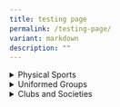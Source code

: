 ```yaml
---
title: testing page
permalink: /testing-page/
variant: markdown
description: ""
---
```

<div data-type="detailGroup" class="isomer-accordion isomer-accordion-white">
<details class="isomer-details">
<summary>Physical Sports</summary>

    
    
    <title>Infopic Table</title>
    <style>
        table {
            width: 100%;
            border-collapse: collapse;
        }
        td {
            border: 1px solid #000;
            padding: 10px;
        }
        .image-cell {
            width: 50%;
        }
        .text-cell {
            width: 50%;
        }
    </style>


    <table>
        <tbody><tr>
            <td class="image-cell">
                <img style="width: 100%; height: auto;" alt="Description of the image" src="/images/archery_v1.png">
            </td>
            <td class="text-cell">
							<br><br>
                <p>Archery</p>
            </td>					
			</tr>
    </tbody></table>



    <table>
        <tbody><tr>
            <td class="text-cell">
							<br><br>
                <p>Basketball</p>
            </td>					
					  <td class="image-cell">
                <img style="width: 100%; height: auto;" alt="Description of the image" src="/images/archery_v1.png">
            </td>
			</tr>
    </tbody></table>



<p></p><a class="isomer-image-wrapper" href="www.yahoo.com"><img style="width: 100%" height="auto" width="100%" alt="" src="/images/string ensemble_d1r1328.jpeg"></a>
<p>Basketball</p>
<p></p>
</details></div>

<details class="isomer-details">
<summary>Uniformed Groups</summary>
<div data-type="detailsContent" class="isomer-details-content">
<p></p>
</div>
</details>
<details class="isomer-details">
<summary>Clubs and Societies</summary>
<div data-type="detailsContent" class="isomer-details-content">
<p></p>
</div>
</details>

<p></p>




